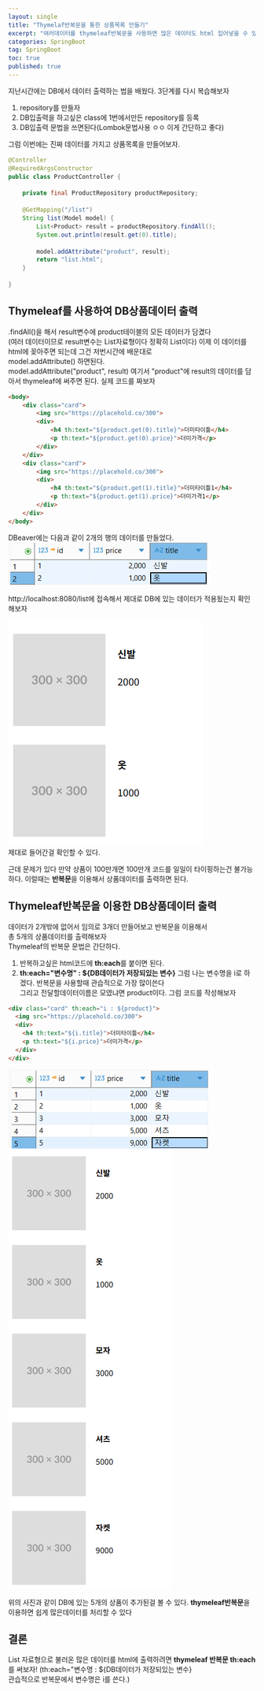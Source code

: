 ```yaml
---
layout: single
title: "Thymelaf반복문을 통한 상품목록 만들기"
excerpt: "여러데이터를 thymeleaf반복문을 사용하면 많은 데이터도 html 집어넣을 수 있음!!"
categories: SpringBoot
tag: SpringBoot
toc: true
published: true
---
```


지난시간에는 DB에서  데이터 출력하는 법을 배웠다. 3단계를 다시 복습해보자
1. repository를 만들자
2. DB입출력을 하고싶은 class에 1번에서만든 repository를 등록
3. DB입출력 문법을 쓰면된다(Lombok문법사용 ㅇㅇ 이게 간단하고 좋다)

그럼 이번에는 진짜 데이터를 가지고 상품목록을 만들어보자.

```java
@Controller
@RequiredArgsConstructor
public class ProductController {

    private final ProductRepository productRepository;

    @GetMapping("/list")
    String list(Model model) {
        List<Product> result = productRepository.findAll();
        System.out.println(result.get(0).title);

        model.addAttribute("product", result);
        return "list.html";
    }

}
```
## Thymeleaf를 사용하여 DB상품데이터 출력
.findAll()을 해서 result변수에 product테이블의 모든 데이터가 담겼다  
(여러 데이터이므로 result변수는 List자료형이다 정확히 List<Product>이다)
이제 이 데이터를 html에 꽂아주면 되는데 그건 저번시간에 배운대로  
model.addAttribute() 하면된다.  
model.addAttribute("product", result)  여기서 "product"에 result의 데이터를
담아서 thymeleaf에 써주면 된다. 실제 코드를 짜보자  


```html
<body>
    <div class="card">
        <img src="https://placehold.co/300">
        <div>
            <h4 th:text="${product.get(0).title}">더미타이틀</h4>
            <p th:text="${product.get(0).price}">더미가격</p>
        </div>
    </div>
    <div class="card">
        <img src="https://placehold.co/300">
        <div>
            <h4 th:text="${product.get(1).title}">더미타이틀1</h4>
            <p th:text="${product.get(1).price}">더미가격1</p>
        </div>
    </div>
</body>
```

DBeaver에는 다음과 같이 2개의 행의 데이터를 만들었다.
![Spring 이미지](/assets/images/spring05.png)

http://localhost:8080/list에 접속해서 제대로 DB에 있는 데이터가 적용됬는지 확인해보자

![Spring 이미지](/assets/images/spring051.png)  
제대로 들어간걸 확인할 수 있다.

근데 문제가 있다 만약 상품이 100만개면 100만개 코드를 일일이 타이핑하는건 불가능하다.
이럴때는 **반복문**을 이용해서 상품데이터를 출력하면 된다.

## Thymeleaf반복문을 이용한 DB상품데이터 출력

데이터가 2개밖에 없어서 임의로 3개더 만들어보고 반복문을 이용해서  
총 5개의 상품데이터를 출력해보자  
Thymeleaf의 반복문 문법은 간단하다. 
1. 반복하고싶은 html코드에 **th:each**를 붙이면 된다.
2. **th:each="변수명" : ${DB데이터가 저장되있는 변수}**
그럼 나는 변수명을 i로 하겠다. 반복문을 사용할때 관습적으로 가장 많이쓴다  
그리고 전달할데이터이름은 모였냐면 product이다. 그럼 코드를 작성해보자  

```html
<div class="card" th:each="i : ${product}">
  <img src="https://placehold.co/300">
  <div>
    <h4 th:text="${i.title}">더미타이틀</h4>
    <p th:text="${i.price}">더미가격</p>
  </div>
</div>
```
![Spring 이미지](/assets/images/spring052.png)
![Spring 이미지](/assets/images/spring053.png)

위의 사진과 같이 DB에 있는 5개의 상품이 추가된걸 볼 수 있다.
**thymeleaf반복문**을 이용하면 쉽게 많은데이터를 처리할 수 있다

## 결론
List 자료형으로 불러온 많은 데이터를 html에 출력하려면
**thymeleaf 반복문 th:each**를 써보자!
(th:each="변수명 : ${DB데이터가 저장되있는 변수}  
관습적으로 반복문에서 변수명은 i를 쓴다.)











